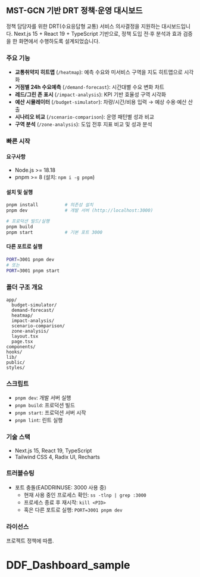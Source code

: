 ## MST-GCN 기반 DRT 정책·운영 대시보드

정책 담당자를 위한 DRT(수요응답형 교통) 서비스 의사결정을 지원하는 대시보드입니다. Next.js 15 + React 19 + TypeScript 기반으로, 정책 도입 전·후 분석과 효과 검증을 한 화면에서 수행하도록 설계되었습니다.

### 주요 기능
- **교통취약지 히트맵** (`/heatmap`): 예측 수요와 미서비스 구역을 지도 히트맵으로 시각화
- **거점별 24h 수요예측** (`/demand-forecast`): 시간대별 수요 변화 차트
- **레드/그린 존 표시** (`/impact-analysis`): KPI 기반 효율성 구역 시각화
- **예산 시뮬레이터** (`/budget-simulator`): 차량/시간/비용 입력 → 예상 수용·예산 산출
- **시나리오 비교** (`/scenario-comparison`): 운영 패턴별 성과 비교
- **구역 분석** (`/zone-analysis`): 도입 전후 지표 비교 및 성과 분석

### 빠른 시작
#### 요구사항
- Node.js >= 18.18
- pnpm >= 8 (설치: `npm i -g pnpm`)

#### 설치 및 실행
```bash
pnpm install          # 의존성 설치
pnpm dev              # 개발 서버 (http://localhost:3000)

# 프로덕션 빌드/실행
pnpm build
pnpm start            # 기본 포트 3000
```

#### 다른 포트로 실행
```bash
PORT=3001 pnpm dev
# 또는
PORT=3001 pnpm start
```

### 폴더 구조 개요
```text
app/
  budget-simulator/
  demand-forecast/
  heatmap/
  impact-analysis/
  scenario-comparison/
  zone-analysis/
  layout.tsx
  page.tsx
components/
hooks/
lib/
public/
styles/
```

### 스크립트
- `pnpm dev`: 개발 서버 실행
- `pnpm build`: 프로덕션 빌드
- `pnpm start`: 프로덕션 서버 시작
- `pnpm lint`: 린트 실행

### 기술 스택
- Next.js 15, React 19, TypeScript
- Tailwind CSS 4, Radix UI, Recharts

### 트러블슈팅
- 포트 충돌(EADDRINUSE: 3000 사용 중)
  - 현재 사용 중인 프로세스 확인: `ss -tlnp | grep :3000`
  - 프로세스 종료 후 재시작: `kill <PID>`
  - 혹은 다른 포트로 실행: `PORT=3001 pnpm dev`

### 라이선스
프로젝트 정책에 따름.

# DDF_Dashboard_sample
